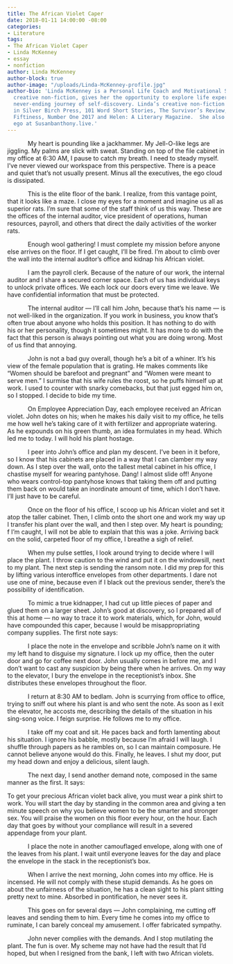 ```yaml
---
title: The African Violet Caper
date: 2018-01-11 14:00:00 -08:00
categories:
- Literature
tags:
- The African Violet Caper
- Linda McKenney
- essay
- nonfiction
author: Linda McKenney
author-block: true
author-image: "/uploads/Linda-McKenney-profile.jpg"
author-bio: 'Linda McKenney is a Personal Life Coach and Motivational Speaker.  Writing
  creative non-fiction, gives her the opportunity to explore life experiences on her
  never-ending journey of self-discovery. Linda’s creative non-fiction is published
  in Silver Birch Press, 101 Word Short Stories, The Survivor’s Review, The Rush,
  Fiftiness, Number One 2017 and Helen: A Literary Magazine.  She also has an alter
  ego at Susanbanthony.live.'
---
```


&nbsp;&nbsp;&nbsp;&nbsp;&nbsp;&nbsp;&nbsp;&nbsp;&nbsp;&nbsp;&nbsp;&nbsp;My heart is pounding like a jackhammer. My Jell-O-like legs are jiggling. My palms are slick with sweat. Standing on top of the file cabinet in my office at 6:30 AM, I pause to catch my breath. I need to steady myself. I’ve never viewed our workspace from this perspective.  There is a peace and quiet that’s not usually present. Minus all the executives, the ego cloud is dissipated.

&nbsp;&nbsp;&nbsp;&nbsp;&nbsp;&nbsp;&nbsp;&nbsp;&nbsp;&nbsp;&nbsp;&nbsp;This is the elite floor of the bank. I realize, from this vantage point, that it looks like a maze. I close my eyes for a moment and imagine us all as superior rats. I’m sure that some of the staff think of us this way. These are the offices of the internal auditor, vice president of operations, human resources, payroll, and others that direct the daily activities of the worker rats.

&nbsp;&nbsp;&nbsp;&nbsp;&nbsp;&nbsp;&nbsp;&nbsp;&nbsp;&nbsp;&nbsp;&nbsp;Enough wool gathering! I must complete my mission before anyone else arrives on the floor. If I get caught, I’ll be fired. I’m about to climb over the wall into the internal auditor’s office and kidnap his African violet.

&nbsp;&nbsp;&nbsp;&nbsp;&nbsp;&nbsp;&nbsp;&nbsp;&nbsp;&nbsp;&nbsp;&nbsp;I am the payroll clerk. Because of the nature of our work, the internal auditor and I share a secured corner space. Each of us has individual keys to unlock private offices. We each lock our doors every time we leave. We have confidential information that must be protected.

&nbsp;&nbsp;&nbsp;&nbsp;&nbsp;&nbsp;&nbsp;&nbsp;&nbsp;&nbsp;&nbsp;&nbsp;The internal auditor — I’ll call him John, because that’s his name — is not well-liked in the organization. If you work in business, you know that’s often true  about anyone who holds this position. It has nothing to do with his or her personality, though it sometimes might. It has more to do with the fact that this person is always pointing out what you are doing wrong. Most of us find that annoying.

&nbsp;&nbsp;&nbsp;&nbsp;&nbsp;&nbsp;&nbsp;&nbsp;&nbsp;&nbsp;&nbsp;&nbsp;John is not a bad guy overall, though he’s a bit of a whiner. It’s his view of the female population that is grating. He makes comments like “Women should be barefoot and pregnant”   and “Women were meant to serve men.” I surmise that his wife rules the roost, so he puffs himself up at work. I used to counter with snarky comebacks, but that just egged him on, so I stopped. I decide to bide my time.

&nbsp;&nbsp;&nbsp;&nbsp;&nbsp;&nbsp;&nbsp;&nbsp;&nbsp;&nbsp;&nbsp;&nbsp;On Employee Appreciation Day, each employee received an African violet. John dotes on his; when he makes his daily visit to my office, he tells me how well he’s taking care of it with fertilizer and appropriate watering. As he expounds on his green thumb, an idea formulates in my head. Which led me to today. I will hold his plant hostage.

&nbsp;&nbsp;&nbsp;&nbsp;&nbsp;&nbsp;&nbsp;&nbsp;&nbsp;&nbsp;&nbsp;&nbsp;I peer into John’s office and plan my descent. I’ve been in it before, so I know that his cabinets are placed in a way that I can clamber my way down. As I step over the wall, onto the tallest metal cabinet in his office, I chastise myself for wearing pantyhose. Dang! I almost slide off! Anyone who wears control-top pantyhose knows that taking them off and putting them back on would take an inordinate amount of time, which I don’t have. I’ll just have to be careful.

&nbsp;&nbsp;&nbsp;&nbsp;&nbsp;&nbsp;&nbsp;&nbsp;&nbsp;&nbsp;&nbsp;&nbsp;Once on the floor of his office, I scoop up his African violet and set it atop the taller cabinet. Then, I climb onto the short one and work my way up I transfer his plant over the wall, and then I step over. My heart is pounding; f I’m caught, I will not be able to explain that this was a joke. Arriving back on the solid, carpeted floor of my office, I breathe a sigh of relief.

&nbsp;&nbsp;&nbsp;&nbsp;&nbsp;&nbsp;&nbsp;&nbsp;&nbsp;&nbsp;&nbsp;&nbsp;When my pulse settles, I look around trying to decide where I will place the plant. I throw caution to the wind and put it on the windowsill, next to my plant. The next step is sending the ransom note. I did my prep for this by lifting various interoffice envelopes from other departments. I dare not use one of mine, because even if I black out the previous sender, there’s the possibility of identification.  

&nbsp;&nbsp;&nbsp;&nbsp;&nbsp;&nbsp;&nbsp;&nbsp;&nbsp;&nbsp;&nbsp;&nbsp;To mimic a true kidnapper, I had cut up little pieces of paper and glued them on a larger sheet. John’s good at discovery, so I prepared all of this at home — no way to trace it to work materials, which, for John, would have compounded this caper, because I would be misappropriating company supplies.
The first note says: 

&nbsp;&nbsp;&nbsp;&nbsp;&nbsp;&nbsp;&nbsp;&nbsp;&nbsp;&nbsp;&nbsp;&nbsp;I place the note in the envelope and scribble John’s name on it with my left hand to disguise my signature. I lock up my office, then the outer door and go for coffee next door. John usually comes in before me, and I don’t want to cast any suspicion by being there when he arrives. On my way to the elevator, I bury the envelope in the receptionist’s inbox. She 	distributes these envelopes throughout the floor.

&nbsp;&nbsp;&nbsp;&nbsp;&nbsp;&nbsp;&nbsp;&nbsp;&nbsp;&nbsp;&nbsp;&nbsp;I return at 8:30 AM to bedlam. John is scurrying from office to office, trying to sniff out where his plant is and who sent the note. As soon as I exit the elevator, he accosts me, describing the details of the situation in his sing-song voice. I feign surprise. He follows me to my office.
  
&nbsp;&nbsp;&nbsp;&nbsp;&nbsp;&nbsp;&nbsp;&nbsp;&nbsp;&nbsp;&nbsp;&nbsp;I take off my coat and sit. He paces back and forth lamenting about his situation. I ignore his babble, mostly because I’m afraid I will laugh. I shuffle through papers as he rambles on, so I can maintain composure. He cannot believe anyone would do this. Finally, he leaves. I shut my door, put my head down and enjoy a delicious, silent laugh.
	
&nbsp;&nbsp;&nbsp;&nbsp;&nbsp;&nbsp;&nbsp;&nbsp;&nbsp;&nbsp;&nbsp;&nbsp;The next day, I send another demand note, composed in the same manner as the first. It says:

To get your precious African violet back alive, you must wear a pink shirt to work. You will start the day by standing in the common area and giving a ten minute speech on why you believe women to be the smarter and stronger sex. You will praise the women on this floor every hour, on the hour. Each day that goes by without your compliance will result in a severed appendage from your plant.  
	
&nbsp;&nbsp;&nbsp;&nbsp;&nbsp;&nbsp;&nbsp;&nbsp;&nbsp;&nbsp;&nbsp;&nbsp;I place the note in another camouflaged envelope, along with one of the leaves from his plant. I wait until everyone leaves for the day and place the envelope in the stack in the receptionist’s box.  
            
&nbsp;&nbsp;&nbsp;&nbsp;&nbsp;&nbsp;&nbsp;&nbsp;&nbsp;&nbsp;&nbsp;&nbsp;When I arrive the next morning, John comes into my office. He is incensed. He will not comply with these stupid demands. As he goes on about the unfairness of the situation, he has a clean sight to his plant sitting pretty next to mine. Absorbed in pontification, he never sees it.  
          
&nbsp;&nbsp;&nbsp;&nbsp;&nbsp;&nbsp;&nbsp;&nbsp;&nbsp;&nbsp;&nbsp;&nbsp;This goes on for several days — John complaining, me cutting off leaves and sending them to him. Every time he comes into my office to ruminate, I can barely conceal my amusement. I offer fabricated sympathy.  
          
&nbsp;&nbsp;&nbsp;&nbsp;&nbsp;&nbsp;&nbsp;&nbsp;&nbsp;&nbsp;&nbsp;&nbsp;John never complies with the demands. And I stop mutilating the plant. The fun is over. My scheme may not have had the result that I’d hoped, but when I resigned from the bank, I left with two African violets.
